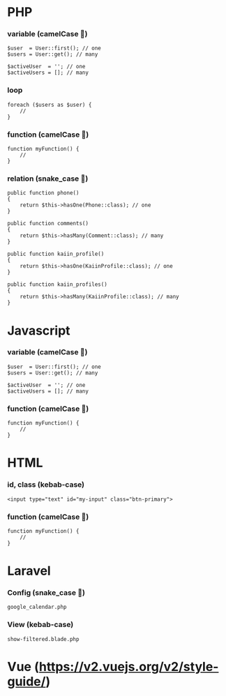 # PHP
### variable (camelCase 🐫)
    
    $user  = User::first(); // one
    $users = User::get(); // many

    $activeUser  = ''; // one
    $activeUsers = []; // many

### loop

    foreach ($users as $user) {
        //
    }

### function (camelCase 🐫)

    function myFunction() {
        //
    }


### relation (snake_case 🐍)

    public function phone()
    {
        return $this->hasOne(Phone::class); // one
    }

    public function comments()
    {
        return $this->hasMany(Comment::class); // many
    }

    public function kaiin_profile()
    {
        return $this->hasOne(KaiinProfile::class); // one
    }

    public function kaiin_profiles()
    {
        return $this->hasMany(KaiinProfile::class); // many
    }

# Javascript
### variable (camelCase 🐫)
    
    $user  = User::first(); // one
    $users = User::get(); // many

    $activeUser  = ''; // one
    $activeUsers = []; // many

### function (camelCase 🐫)

    function myFunction() {
        //
    }

# HTML
### id, class (kebab-case)

    <input type="text" id="my-input" class="btn-primary">

### function (camelCase 🐫)

    function myFunction() {
        //
    }

# Laravel
### Config (snake_case 🐍)
    google_calendar.php

### View (kebab-case)
    show-filtered.blade.php

# Vue (https://v2.vuejs.org/v2/style-guide/)
